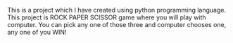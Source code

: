 This is a project which I have created using python programming language.
This project is ROCK PAPER SCISSOR game where you will play with computer.
You can pick any one of those three and computer chooses one, any one of you WIN!
